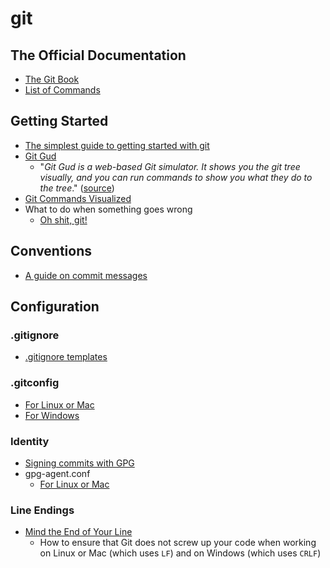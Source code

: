 # git

## The Official Documentation

* [The Git Book](https://git-scm.com/book/en/v2)
* [List of Commands](https://git-scm.com/docs)

## Getting Started

* [The simplest guide to getting started with git](http://rogerdudler.github.io/git-guide/)
* [Git Gud](https://nic-hartley.github.io/git-gud/)
    * "*Git Gud is a web-based Git simulator. It shows you the git tree visually, and you can run commands to show you what they do to the tree*." ([source](https://dev.to/nichartley/git-gud-at-git-5d9k))
* [Git Commands Visualized](https://dev.to/lydiahallie/cs-visualized-useful-git-commands-37p1)
* What to do when something goes wrong
    * [Oh shit, git!](https://ohshitgit.com/)

## Conventions

* [A guide on commit messages](https://dev.to/yvonnickfrin/a-guide-on-commit-messages-d8n)

## Configuration

### .gitignore

* [.gitignore templates](https://github.com/github/gitignore)

### .gitconfig

* [For Linux or Mac](./unix/config)
* [For Windows](./windows/config)

### Identity

* [Signing commits with GPG](https://gist.github.com/troyfontaine/18c9146295168ee9ca2b30c00bd1b41e#using-gpg)
* gpg-agent.conf
    * [For Linux or Mac](./unix/gpg-agent.conf)

### Line Endings

* [Mind the End of Your Line](https://adaptivepatchwork.com/2012/03/01/mind-the-end-of-your-line/)
    * How to ensure that Git does not screw up your code when working on Linux or Mac (which uses `LF`) and on Windows (which uses `CRLF`)
